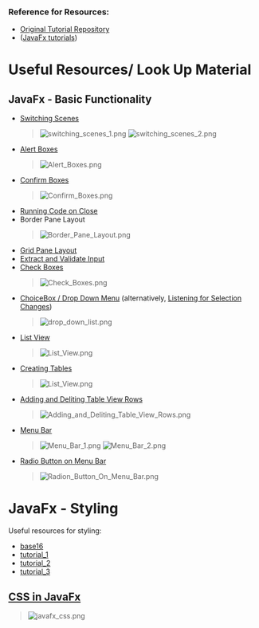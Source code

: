 ### Reference for Resources:
- [Original Tutorial Repository](https://github.com/buckyroberts/Source-Code-from-Tutorials/tree/master/JavaFx)
- ([JavaFx tutorials](https://www.youtube.com/watch?v=FLkOX4Eez6o&list=PL6gx4Cwl9DGBzfXLWLSYVy8EbTdpGbUIG))
# Useful Resources/ Look Up Material
## JavaFx - Basic Functionality
- [Switching Scenes](./JavaFx/004_switchingScenes/Main.java)
  > ![switching_scenes_1.png](./img/switching_scenes_1.png)
  > ![switching_scenes_2.png](./img/switching_scenes_2.png)
- [Alert Boxes](./JavaFx/005_creatingAlertBoxes)
  > ![Alert_Boxes.png](./img/Alert_Boxes.png)
- [Confirm Boxes](./JavaFx/006_communicatingBetweenWindows)
  > ![Confirm_Boxes.png](./img/Confirm_Boxes.png)
- [Running Code on Close](https://youtu.be/ZuHcl5MmRck)
- Border Pane Layout
  > ![Border_Pane_Layout.png](./img/Border_Pane_Layout.png)
- [Grid Pane Layout](./JavaFx/009_gridPane)
- [Extract and Validate Input](./JavaFx/010_extractAndValidateInput)
- [Check Boxes](./JavaFx/011_checkBoxes)
  > ![Check_Boxes.png](./img/Check_Boxes.png)
- [ChoiceBox / Drop Down Menu](./JavaFx/012_choiceBoxDropDownList) (alternatively, [Listening for Selection Changes](./JavaFx/013_comboBox))
  > ![drop_down_list.png](./img/drop_down_list.png)
- [List View](./JavaFx/015_listViews)
  > ![List_View.png](./img/List_View.png)
- [Creating Tables](./JavaFx/018_tableView)
  > ![List_View.png](./img/Creating_Tables.png)
- [Adding and Deliting Table View Rows](./JavaFx/020_tableViewAddingAndDeleting)
  > ![Adding_and_Deliting_Table_View_Rows.png](./img/Adding_and_Deliting_Table_View_Rows.png)
- [Menu Bar](./JavaFx/024_menus)
  > ![Menu_Bar_1.png](./img/Menu_Bar_1.png)
  > ![Menu_Bar_2.png](./img/Menu_Bar_2.png)
- [Radio Button on Menu Bar](https://www.youtube.com/watch?v=VB_YnRteVAM)
    > ![Radion_Button_On_Menu_Bar.png](./img/Radion_Button_On_Menu_Bar.png)

# JavaFx - Styling
Useful resources for styling:
  - [base16](https://github.com/chriskempson/base16)
  - [tutorial_1](https://www.youtube.com/watch?v=UD_SJ07mQlM)
  - [tutorial_2](https://www.youtube.com/watch?v=MAiKpkQqb6Q)
  - [tutorial_3](https://www.youtube.com/watch?v=lVdtE2BNd88)

## [CSS in JavaFx](./JavaFx/027_css)
> ![javafx_css.png](./img/javafx_css.png)
